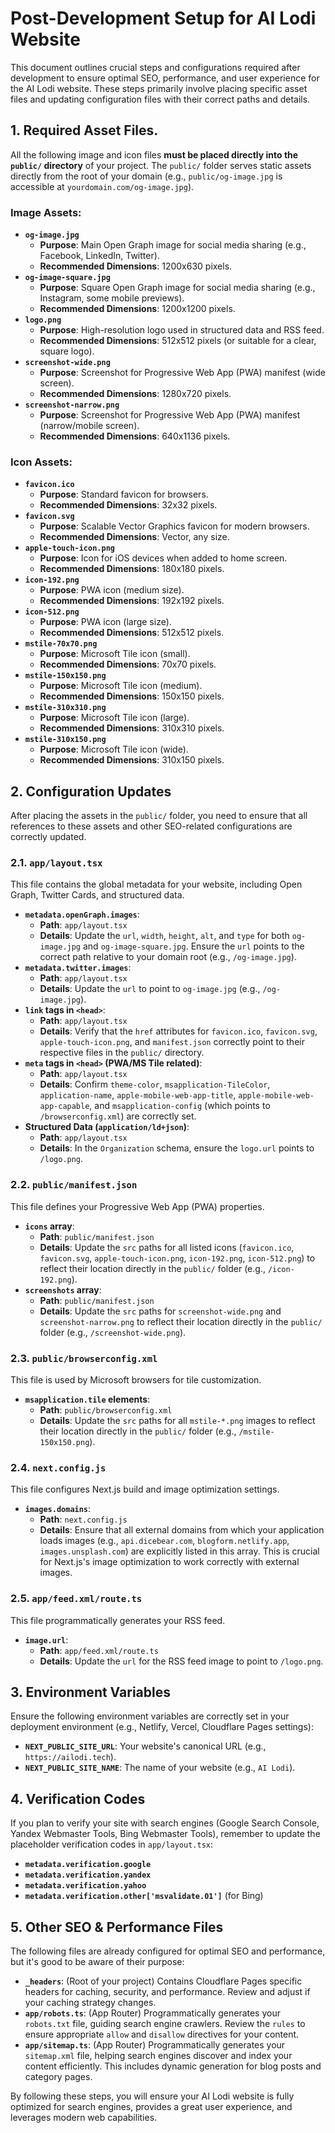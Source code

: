 # Post-Development Setup for AI Lodi Website

This document outlines crucial steps and configurations required after development to ensure optimal SEO, performance, and user experience for the AI Lodi website. These steps primarily involve placing specific asset files and updating configuration files with their correct paths and details.

## 1. Required Asset Files.

All the following image and icon files **must be placed directly into the `public/` directory** of your project. The `public/` folder serves static assets directly from the root of your domain (e.g., `public/og-image.jpg` is accessible at `yourdomain.com/og-image.jpg`).

### Image Assets:

*   **`og-image.jpg`**
    *   **Purpose**: Main Open Graph image for social media sharing (e.g., Facebook, LinkedIn, Twitter).
    *   **Recommended Dimensions**: 1200x630 pixels.
*   **`og-image-square.jpg`**
    *   **Purpose**: Square Open Graph image for social media sharing (e.g., Instagram, some mobile previews).
    *   **Recommended Dimensions**: 1200x1200 pixels.
*   **`logo.png`**
    *   **Purpose**: High-resolution logo used in structured data and RSS feed.
    *   **Recommended Dimensions**: 512x512 pixels (or suitable for a clear, square logo).
*   **`screenshot-wide.png`**
    *   **Purpose**: Screenshot for Progressive Web App (PWA) manifest (wide screen).
    *   **Recommended Dimensions**: 1280x720 pixels.
*   **`screenshot-narrow.png`**
    *   **Purpose**: Screenshot for Progressive Web App (PWA) manifest (narrow/mobile screen).
    *   **Recommended Dimensions**: 640x1136 pixels.

### Icon Assets:

*   **`favicon.ico`**
    *   **Purpose**: Standard favicon for browsers.
    *   **Recommended Dimensions**: 32x32 pixels.
*   **`favicon.svg`**
    *   **Purpose**: Scalable Vector Graphics favicon for modern browsers.
    *   **Recommended Dimensions**: Vector, any size.
*   **`apple-touch-icon.png`**
    *   **Purpose**: Icon for iOS devices when added to home screen.
    *   **Recommended Dimensions**: 180x180 pixels.
*   **`icon-192.png`**
    *   **Purpose**: PWA icon (medium size).
    *   **Recommended Dimensions**: 192x192 pixels.
*   **`icon-512.png`**
    *   **Purpose**: PWA icon (large size).
    *   **Recommended Dimensions**: 512x512 pixels.
*   **`mstile-70x70.png`**
    *   **Purpose**: Microsoft Tile icon (small).
    *   **Recommended Dimensions**: 70x70 pixels.
*   **`mstile-150x150.png`**
    *   **Purpose**: Microsoft Tile icon (medium).
    *   **Recommended Dimensions**: 150x150 pixels.
*   **`mstile-310x310.png`**
    *   **Purpose**: Microsoft Tile icon (large).
    *   **Recommended Dimensions**: 310x310 pixels.
*   **`mstile-310x150.png`**
    *   **Purpose**: Microsoft Tile icon (wide).
    *   **Recommended Dimensions**: 310x150 pixels.

## 2. Configuration Updates

After placing the assets in the `public/` folder, you need to ensure that all references to these assets and other SEO-related configurations are correctly updated.

### 2.1. `app/layout.tsx`

This file contains the global metadata for your website, including Open Graph, Twitter Cards, and structured data.

*   **`metadata.openGraph.images`**:
    *   **Path**: `app/layout.tsx`
    *   **Details**: Update the `url`, `width`, `height`, `alt`, and `type` for both `og-image.jpg` and `og-image-square.jpg`. Ensure the `url` points to the correct path relative to your domain root (e.g., `/og-image.jpg`).
*   **`metadata.twitter.images`**:
    *   **Path**: `app/layout.tsx`
    *   **Details**: Update the `url` to point to `og-image.jpg` (e.g., `/og-image.jpg`).
*   **`link` tags in `<head>`**:
    *   **Path**: `app/layout.tsx`
    *   **Details**: Verify that the `href` attributes for `favicon.ico`, `favicon.svg`, `apple-touch-icon.png`, and `manifest.json` correctly point to their respective files in the `public/` directory.
*   **`meta` tags in `<head>` (PWA/MS Tile related)**:
    *   **Path**: `app/layout.tsx`
    *   **Details**: Confirm `theme-color`, `msapplication-TileColor`, `application-name`, `apple-mobile-web-app-title`, `apple-mobile-web-app-capable`, and `msapplication-config` (which points to `/browserconfig.xml`) are correctly set.
*   **Structured Data (`application/ld+json`)**:
    *   **Path**: `app/layout.tsx`
    *   **Details**: In the `Organization` schema, ensure the `logo.url` points to `/logo.png`.

### 2.2. `public/manifest.json`

This file defines your Progressive Web App (PWA) properties.

*   **`icons` array**:
    *   **Path**: `public/manifest.json`
    *   **Details**: Update the `src` paths for all listed icons (`favicon.ico`, `favicon.svg`, `apple-touch-icon.png`, `icon-192.png`, `icon-512.png`) to reflect their location directly in the `public/` folder (e.g., `/icon-192.png`).
*   **`screenshots` array**:
    *   **Path**: `public/manifest.json`
    *   **Details**: Update the `src` paths for `screenshot-wide.png` and `screenshot-narrow.png` to reflect their location directly in the `public/` folder (e.g., `/screenshot-wide.png`).

### 2.3. `public/browserconfig.xml`

This file is used by Microsoft browsers for tile customization.

*   **`msapplication.tile` elements**:
    *   **Path**: `public/browserconfig.xml`
    *   **Details**: Update the `src` paths for all `mstile-*.png` images to reflect their location directly in the `public/` folder (e.g., `/mstile-150x150.png`).

### 2.4. `next.config.js`

This file configures Next.js build and image optimization settings.

*   **`images.domains`**:
    *   **Path**: `next.config.js`
    *   **Details**: Ensure that all external domains from which your application loads images (e.g., `api.dicebear.com`, `blogform.netlify.app`, `images.unsplash.com`) are explicitly listed in this array. This is crucial for Next.js's image optimization to work correctly with external images.

### 2.5. `app/feed.xml/route.ts`

This file programmatically generates your RSS feed.

*   **`image.url`**:
    *   **Path**: `app/feed.xml/route.ts`
    *   **Details**: Update the `url` for the RSS feed image to point to `/logo.png`.

## 3. Environment Variables

Ensure the following environment variables are correctly set in your deployment environment (e.g., Netlify, Vercel, Cloudflare Pages settings):

*   **`NEXT_PUBLIC_SITE_URL`**: Your website's canonical URL (e.g., `https://ailodi.tech`).
*   **`NEXT_PUBLIC_SITE_NAME`**: The name of your website (e.g., `AI Lodi`).

## 4. Verification Codes

If you plan to verify your site with search engines (Google Search Console, Yandex Webmaster Tools, Bing Webmaster Tools), remember to update the placeholder verification codes in `app/layout.tsx`:

*   **`metadata.verification.google`**
*   **`metadata.verification.yandex`**
*   **`metadata.verification.yahoo`**
*   **`metadata.verification.other['msvalidate.01']`** (for Bing)

## 5. Other SEO & Performance Files

The following files are already configured for optimal SEO and performance, but it's good to be aware of their purpose:

*   **`_headers`**: (Root of your project) Contains Cloudflare Pages specific headers for caching, security, and performance. Review and adjust if your caching strategy changes.
*   **`app/robots.ts`**: (App Router) Programmatically generates your `robots.txt` file, guiding search engine crawlers. Review the `rules` to ensure appropriate `allow` and `disallow` directives for your content.
*   **`app/sitemap.ts`**: (App Router) Programmatically generates your `sitemap.xml` file, helping search engines discover and index your content efficiently. This includes dynamic generation for blog posts and category pages.

By following these steps, you will ensure your AI Lodi website is fully optimized for search engines, provides a great user experience, and leverages modern web capabilities.
